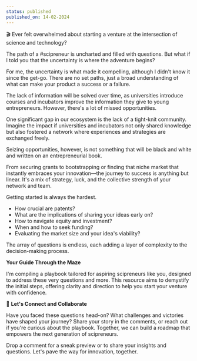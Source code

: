 ```yaml
---
status: published
published_on: 14-02-2024
---
```

🎬 Ever felt overwhelmed about starting a venture at the intersection of science and technology?

The path of a #scipreneur is uncharted and filled with questions. But what if I told you that the uncertainty is where the adventure begins?

For me, the uncertainty is what made it compelling, although I didn't know it since the get-go. There are no set paths, just a broad understanding of what can make your product a success or a failure. 

The lack of information will be solved over time, as universities introduce courses and incubators improve the information they give to young entrepreneurs. However, there's a lot of missed opportunities. 

One significant gap in our ecosystem is the lack of a tight-knit community. Imagine the impact if universities and incubators not only shared knowledge but also fostered a network where experiences and strategies are exchanged freely.

Seizing opportunities, however, is not something that will be black and white and written on an entrepreneurial book. 

From securing grants to bootstrapping or finding that niche market that instantly embraces your innovation—the journey to success is anything but linear. It's a mix of strategy, luck, and the collective strength of your network and team.

Getting started is always the hardest. 

- How crucial are patents?
- What are the implications of sharing your ideas early on?
- How to navigate equity and investment?
- When and how to seek funding?
- Evaluating the market size and your idea's viability?

The array of questions is endless, each adding a layer of complexity to the decision-making process.

**Your Guide Through the Maze**

I'm compiling a playbook tailored for aspiring scipreneurs like you, designed to address these very questions and more. This resource aims to demystify the initial steps, offering clarity and direction to help you start your venture with confidence.

🌟 **Let's Connect and Collaborate**

Have you faced these questions head-on? What challenges and victories have shaped your journey? Share your story in the comments, or reach out if you're curious about the playbook. Together, we can build a roadmap that empowers the next generation of scipreneurs.

Drop a comment for a sneak preview or to share your insights and questions. Let's pave the way for innovation, together.